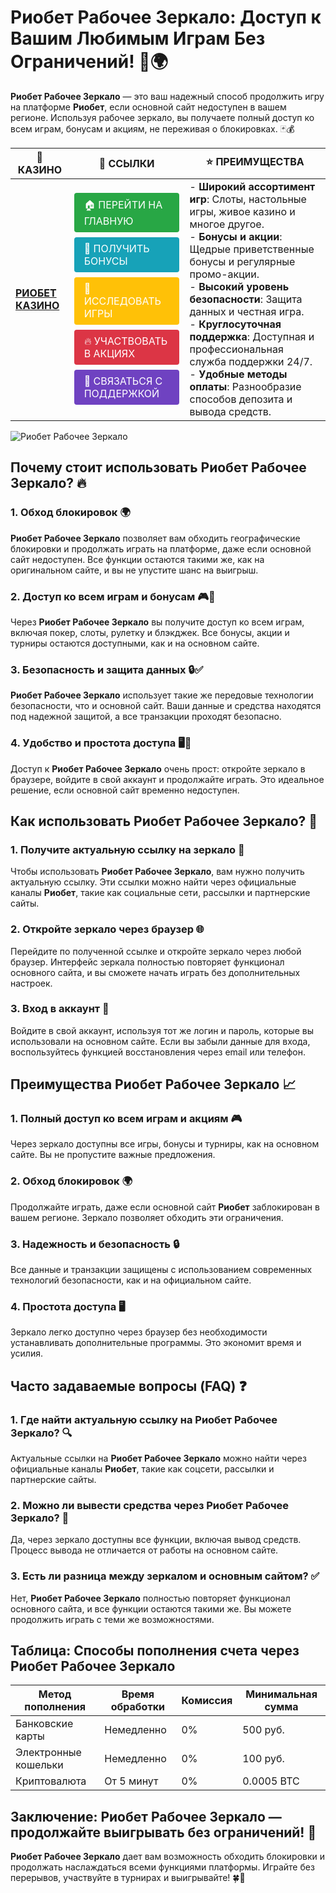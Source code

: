 # **Риобет Рабочее Зеркало: Доступ к Вашим Любимым Играм Без Ограничений!** 🎰🌍

**Риобет Рабочее Зеркало** — это ваш надежный способ продолжить игру на платформе **Риобет**, если основной сайт недоступен в вашем регионе. Используя рабочее зеркало, вы получаете полный доступ ко всем играм, бонусам и акциям, не переживая о блокировках. 🃏💰

| 🎰 **КАЗИНО**                              | 🔗 **ССЫЛКИ**                                                                                                                                                                                                                                                                                                   | ⭐ **ПРЕИМУЩЕСТВА**                                                                                     |
|--------------------------------------------|----------------------------------------------------------------------------------------------------------------------------------------------------------------------------------------------------------------------------------------------------------------------------------------------------------------|--------------------------------------------------------------------------------------------------------|
| **[РИОБЕТ КАЗИНО](https://brandplay.link/7xBLTPyj)** | <a href="https://brandplay.link/7xBLTPyj" style="display: inline-block; padding: 8px 16px; margin: 4px 0; background-color: #28a745; color: white; text-decoration: none; border-radius: 4px;">🏠 ПЕРЕЙТИ НА ГЛАВНУЮ</a><br> <a href="https://brandplay.link/7xBLTPyj" style="display: inline-block; padding: 8px 16px; margin: 4px 0; background-color: #17a2b8; color: white; text-decoration: none; border-radius: 4px;">🎁 ПОЛУЧИТЬ БОНУСЫ</a><br> <a href="https://brandplay.link/7xBLTPyj" style="display: inline-block; padding: 8px 16px; margin: 4px 0; background-color: #ffc107; color: white; text-decoration: none; border-radius: 4px;">🎲 ИССЛЕДОВАТЬ ИГРЫ</a><br> <a href="https://brandplay.link/7xBLTPyj" style="display: inline-block; padding: 8px 16px; margin: 4px 0; background-color: #dc3545; color: white; text-decoration: none; border-radius: 4px;">🔥 УЧАСТВОВАТЬ В АКЦИЯХ</a><br> <a href="https://brandplay.link/7xBLTPyj" style="display: inline-block; padding: 8px 16px; margin: 4px 0; background-color: #6f42c1; color: white; text-decoration: none; border-radius: 4px;">💬 СВЯЗАТЬСЯ С ПОДДЕРЖКОЙ</a> | - **Широкий ассортимент игр**: Слоты, настольные игры, живое казино и многое другое.<br>- **Бонусы и акции**: Щедрые приветственные бонусы и регулярные промо-акции.<br>- **Высокий уровень безопасности**: Защита данных и честная игра.<br>- **Круглосуточная поддержка**: Доступная и профессиональная служба поддержки 24/7.<br>- **Удобные методы оплаты**: Разнообразие способов депозита и вывода средств. |

![Риобет Рабочее Зеркало](https://avatars.mds.yandex.net/i?id=761c4f42bcdd3eac6fea742c19509810_l-9245471-images-thumbs&n=13)

## Почему стоит использовать **Риобет Рабочее Зеркало**? 🔥

### 1. **Обход блокировок** 🌍

**Риобет Рабочее Зеркало** позволяет вам обходить географические блокировки и продолжать играть на платформе, даже если основной сайт недоступен. Все функции остаются такими же, как на оригинальном сайте, и вы не упустите шанс на выигрыш.

### 2. **Доступ ко всем играм и бонусам** 🎮💸

Через **Риобет Рабочее Зеркало** вы получите доступ ко всем играм, включая покер, слоты, рулетку и блэкджек. Все бонусы, акции и турниры остаются доступными, как и на основном сайте.

### 3. **Безопасность и защита данных** 🔒✅

**Риобет Рабочее Зеркало** использует такие же передовые технологии безопасности, что и основной сайт. Ваши данные и средства находятся под надежной защитой, а все транзакции проходят безопасно.

### 4. **Удобство и простота доступа** 🖥️📱

Доступ к **Риобет Рабочее Зеркало** очень прост: откройте зеркало в браузере, войдите в свой аккаунт и продолжайте играть. Это идеальное решение, если основной сайт временно недоступен.

## Как использовать **Риобет Рабочее Зеркало**? 🏁

### 1. **Получите актуальную ссылку на зеркало** 🔗

Чтобы использовать **Риобет Рабочее Зеркало**, вам нужно получить актуальную ссылку. Эти ссылки можно найти через официальные каналы **Риобет**, такие как социальные сети, рассылки и партнерские сайты.

### 2. **Откройте зеркало через браузер** 🌐

Перейдите по полученной ссылке и откройте зеркало через любой браузер. Интерфейс зеркала полностью повторяет функционал основного сайта, и вы сможете начать играть без дополнительных настроек.

### 3. **Вход в аккаунт** 📝

Войдите в свой аккаунт, используя тот же логин и пароль, которые вы использовали на основном сайте. Если вы забыли данные для входа, воспользуйтесь функцией восстановления через email или телефон.

## Преимущества **Риобет Рабочее Зеркало** 📈

### 1. **Полный доступ ко всем играм и акциям** 🎮

Через зеркало доступны все игры, бонусы и турниры, как на основном сайте. Вы не пропустите важные предложения.

### 2. **Обход блокировок** 🌍

Продолжайте играть, даже если основной сайт **Риобет** заблокирован в вашем регионе. Зеркало позволяет обходить эти ограничения.

### 3. **Надежность и безопасность** 🔒

Все данные и транзакции защищены с использованием современных технологий безопасности, как и на официальном сайте.

### 4. **Простота доступа** 🖥️

Зеркало легко доступно через браузер без необходимости устанавливать дополнительные программы. Это экономит время и усилия.

## Часто задаваемые вопросы (FAQ) ❓

### **1. Где найти актуальную ссылку на **Риобет Рабочее Зеркало**?** 🔍

Актуальные ссылки на **Риобет Рабочее Зеркало** можно найти через официальные каналы **Риобет**, такие как соцсети, рассылки и партнерские сайты.

### **2. Можно ли вывести средства через **Риобет Рабочее Зеркало**?** 💸

Да, через зеркало доступны все функции, включая вывод средств. Процесс вывода не отличается от работы на основном сайте.

### **3. Есть ли разница между зеркалом и основным сайтом?** ✅

Нет, **Риобет Рабочее Зеркало** полностью повторяет функционал основного сайта, и все функции остаются такими же. Вы можете продолжить играть с теми же возможностями.

## Таблица: Способы пополнения счета через **Риобет Рабочее Зеркало**

| Метод пополнения   | Время обработки | Комиссия | Минимальная сумма |
|---------------------|------------------|----------|-------------------|
| Банковские карты    | Немедленно       | 0%       | 500 руб.          |
| Электронные кошельки| Немедленно       | 0%       | 100 руб.          |
| Криптовалюта        | От 5 минут       | 0%       | 0.0005 BTC        |

## Заключение: **Риобет Рабочее Зеркало** — продолжайте выигрывать без ограничений! 🎉

**Риобет Рабочее Зеркало** дает вам возможность обходить блокировки и продолжать наслаждаться всеми функциями платформы. Играйте без перерывов, участвуйте в турнирах и выигрывайте! 🍀🎰

